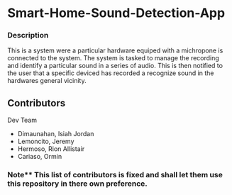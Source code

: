 # Smart-Home-Sound-Detection-App
### Description  
This is a system were a particular hardware equiped with a michropone is connected to the system. The system is tasked to manage the recording and identify a particular sound in a series of audio. This is then notified to the user that a specific deviced has recorded a recognize sound in the hardwares general vicinity. 
## Contributors
Dev Team
- Dimaunahan, Isiah Jordan
- Lemoncito, Jeremy
- Hermoso, Rion Allistair
- Cariaso, Ormin
### Note** This list of contributors is fixed and shall let them use this repository in there own preference.
